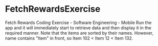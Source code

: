 # FetchRewardsExercise
 Fetch Rewards Coding Exercise - Software Engineering - Mobile
Run the app and it will immediately start to retrieve data and then display it in the required manner. 
Note that the items are sorted by their names. However, name contains "Item" in front, so Item 102 < Item 12 < Item 132.
